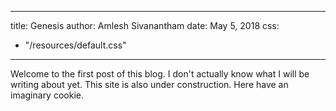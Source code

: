 
---
title: Genesis
author: Amlesh Sivanantham
date: May 5, 2018
css:
  - "/resources/default.css"
---

Welcome to the first post of this blog. I don't actually know what
I will be writing about yet. This site is also under construction.
Here have an imaginary cookie.

